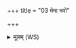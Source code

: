 +++
title = "03 मेमा भवो"

+++
<details><summary>मूलम् (WS)</summary>

मेमा भवो मा शर्वो वधीद् गा मा वत्सां क्लोमश्च यो विदन् नः॥  
ये जाता ये च गर्भेष्वन्तररिष्टाग्नेस्तनुमा रभन्ताम् ॥॥ ३ ॥  
इमा गावो विजावतीः प्रजावतीस्त्रिष्वसम्मनसो भवन्तु ।  
आसु भूमा नय पिपृञ्चन्तु देवा आसां वत्सानायुषा मेदसा सं सृजामि ॥ ४ ॥
</details>